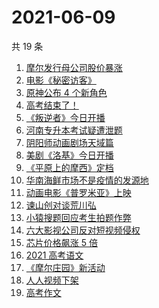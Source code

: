 # 2021-06-09

共 19 条

<!-- BEGIN -->
<!-- 最后更新时间 Wed Jun 09 2021 17:05:27 GMT+0800 (China Standard Time) -->

1. [摩尔发行母公司股价暴涨](https://www.zhihu.com/search?q=摩尔庄园)
2. [电影《秘密访客》](https://www.zhihu.com/search?q=秘密访客)
3. [原神公布 4 个新角色](https://www.zhihu.com/search?q=原神)
4. [高考结束了！](https://www.zhihu.com/search?q=高考结束)
5. [《叛逆者》今日开播](https://www.zhihu.com/search?q=叛逆者)
6. [河南专升本考试疑遭泄题](https://www.zhihu.com/search?q=河南专升本)
7. [阴阳师动画剧场天域篇](https://www.zhihu.com/search?q=阴阳师)
8. [美剧《洛基》今日开播](https://www.zhihu.com/search?q=洛基)
9. [《平原上的摩西》定档](https://www.zhihu.com/search?q=平原上的摩西)
10. [华南海鲜市场不是疫情的发源地](https://www.zhihu.com/search?q=华南海鲜市场)
11. [动画电影《普罗米亚》上映](https://www.zhihu.com/search?q=普罗米亚)
12. [谏山创对谈荒川弘](https://www.zhihu.com/search?q=谏山创)
13. [小猿搜题回应考生拍题作弊](https://www.zhihu.com/search?q=小猿搜题)
14. [六大影视公司反对短视频侵权](https://www.zhihu.com/search?q=短视频侵权)
15. [芯片价格飙涨 5 倍](https://www.zhihu.com/search?q=芯片)
16. [2021 高考语文](https://www.zhihu.com/search?q=高考语文)
17. [《摩尔庄园》新活动](https://www.zhihu.com/search?q=摩尔庄园)
18. [人人视频下架](https://www.zhihu.com/search?q=人人视频)
19. [高考作文](https://www.zhihu.com/search?q=高考作文)

<!-- END -->
